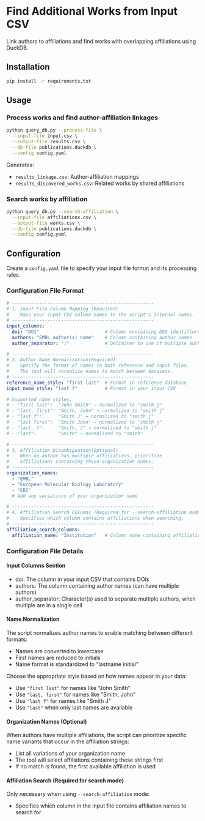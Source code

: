 # Find Additional Works from Input CSV

Link authors to affiliations and find works with overlapping affiliations using DuckDB.

## Installation

```bash
pip install -r requirements.txt
```

## Usage

### Process works and find author-affiliation linkages
```bash
python query_db.py --process-file \
  --input-file input.csv \
  --output-file results.csv \
  --db-file publications.duckdb \
  --config config.yaml
```

Generates:
- `results_linkage.csv`: Author-affiliation mappings
- `results_discovered_works.csv`: Related works by shared affiliations

### Search works by affiliation
```bash
python query_db.py --search-affiliation \
  --input-file affiliations.csv \
  --output-file works.csv \
  --db-file publications.duckdb \
  --config config.yaml
```


## Configuration

Create a `config.yaml` file to specify your input file format and its processing rules.

### Configuration File Format

```yaml
# ----------------------------------------------------
# 1. Input File Column Mapping (Required)
#    Maps your input CSV column names to the script's internal names.
# ----------------------------------------------------
input_columns:
  doi: "DOI"                        # Column containing DOI identifiers
  authors: "EMBL author(s) name"    # Column containing author names
  author_separator: ";"             # Delimiter to use if multiple authors are in one field

# ----------------------------------------------------
# 2. Author Name Normalization(Required)
#    Specify the format of names in both reference and input files.
#    The tool will normalize names to match between datasets.
# ----------------------------------------------------
reference_name_style: "first last"  # Format in reference database
input_name_style: "last f"          # Format in your input CSV

# Supported name styles:
# - "first last":  "John Smith" → normalized to "smith j"
# - "last, first": "Smith, John" → normalized to "smith j"  
# - "last f":      "Smith J" → normalized to "smith j"
# - "last first":  "Smith John" → normalized to "smith j"
# - "last, f":     "Smith, J" → normalized to "smith j"
# - "last":        "Smith" → normalized to "smith"

# ----------------------------------------------------
# 3. Affiliation Disambiguation(Optional)
#    When an author has multiple affiliations, prioritize
#    affiliations containing these organization names.
# ----------------------------------------------------
organization_names:
  - "EMBL"
  - "European Molecular Biology Laboratory"
  - "EBI"
  # Add any variations of your organization name

# ----------------------------------------------------
# 4. Affiliation Search Columns (Required for --search-affiliation mode)
#    Specifies which column contains affiliations when searching.
# ----------------------------------------------------
affiliation_search_columns:
  affiliation_name: "Institution"   # Column name containing affiliations to search
```

### Configuration File Details

#### Input Columns Section
- doi: The column in your input CSV that contains DOIs
- authors: The column containing author names (can have multiple authors)
- author_separator: Character(s) used to separate multiple authors, when multiple are in a single cell

#### Name Normalization
The script normalizes author names to enable matching between different formats:
- Names are converted to lowercase
- First names are reduced to initials
- Name format is standardized to "lastname initial"

Choose the appropriate style based on how names appear in your data:
- Use `"first last"` for names like "John Smith"
- Use `"last, first"` for names like "Smith, John"
- Use `"last f"` for names like "Smith J"
- Use `"last"` when only last names are available

#### Organization Names (Optional)
When authors have multiple affiliations, the script can prioritize specific name variants that occur in the affiliation strings:
- List all variations of your organization name
- The tool will select affiliations containing these strings first
- If no match is found, the first available affiliation is used

#### Affiliation Search (Required for search mode)
Only necessary when using `--search-affiliation` mode:
- Specifies which column in the input file contains affiliation names to search for
